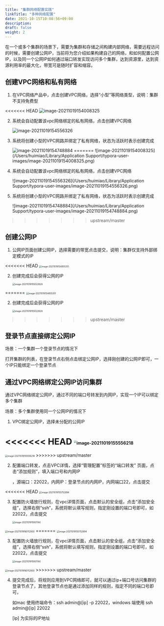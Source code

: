 ```yaml
---
title: "集群网络配置实践"
linkTitle: "多种网络配置"
date: 2021-10-15T10:08:56+09:00
description:
draft: false
weight: 2
---
```


在一个或多个集群的场景下，需要为集群和存储之间构建内部网络，需要远程访问的时候，需要创建公网IP，当前将为您介绍如果构建自己的网络，和如何配置公网IP，以及同一个公网IP如何通过端口转发实现访问多个集群，达到资源里，达到资源利用率的最大化，带宽可是随时扩容和缩容。

## 创建VPC网络和私有网络

1. 在VPC网络产品中，点击创建VPC网络，选择“小型”等网络类型，说明：集群不支持免费型

<<<<<<< HEAD
![image-20211019154008325](../_images/image-20211019154008325.png)

2. 系统会自动配置该vpc网络绑定的私有网络，点击创建VPC网络

   ![image-20211019154556326](../_images/image-20211019154556326.png)

3. 系统将创建小型的VPC网路并绑定了私有网络，状态为活跃时表示创建完成

   ![image-20211019154748884](../_images/image-20211019154748884.png)
=======
![image-20211019154008325](/Users/huimiao/Library/Application Support/typora-user-images/image-20211019154008325.png)

2. 系统会自动配置该vpc网络绑定的私有网络，点击创建VPC网络

   ![image-20211019154556326](/Users/huimiao/Library/Application Support/typora-user-images/image-20211019154556326.png)

3. 系统将创建小型的VPC网路并绑定了私有网络，状态为活跃时表示创建完成

   ![image-20211019154748884](/Users/huimiao/Library/Application Support/typora-user-images/image-20211019154748884.png)
>>>>>>> upstream/master



## 创建公网IP

1. 公网IP页面创建公网IP，选择需要的带宽点击提交，说明：集群仅支持外部绑定模式的IP

<<<<<<< HEAD
   <img src="../_images/image-20211019154855351.png" alt="image-20211019154855351" style="zoom:50%;" />

2. 创建完成后会获得公网的IP

   <img src="../_images/image-20211019155022628.png" alt="image-20211019155022628" style="zoom:50%;" />
=======
   <img src="/Users/huimiao/Library/Application Support/typora-user-images/image-20211019154855351.png" alt="image-20211019154855351" style="zoom:50%;" />

2. 创建完成后会获得公网的IP

   <img src="/Users/huimiao/Library/Application Support/typora-user-images/image-20211019155022628.png" alt="image-20211019155022628" style="zoom:50%;" />
>>>>>>> upstream/master



## 登录节点直接绑定公网IP

场景：一个集群一个登录节点的情况下

打开集群的列表，在登录节点右侧点击绑定公网IP，选择刚创建的公网IP即可，一个IP只能绑定一个登录节点



## 通过VPC网络绑定公网IP访问集群

通过VPC网络绑定公网IP，通过不同的端口号转发到内网IP，实现一个IP可以绑定多个集群

场景：多个集群使用同一个公网IP的情况下

1. VPC绑定公网IP，选择未分配的公网IP

<<<<<<< HEAD
   <img src="../_images/image-20211019155556218.png" alt="image-20211019155556218" style="zoom:50%;" />
=======
   <img src="/Users/huimiao/Library/Application Support/typora-user-images/image-20211019155556218.png" alt="image-20211019155556218" style="zoom:50%;" />
>>>>>>> upstream/master

2. 配置端口转发，点击VPC详情，选择“管理配置”标签的“端口转发” 页面，点击“添加规则”，填入端口号和内网IP

   ，源端口：22022，内网IP：登录节点的内网IP，内网端口22，点击提交

<<<<<<< HEAD
   <img src="../_images/image-20211019155752894.png" alt="image-20211019155752894" style="zoom:50%;" />

3. 配置防火墙放行规则，在vpc详情页面，点击默认的安全组，点击“添加安全组”，选择右侧“ssh”，系统将默认填写规则，指定刚设置的端口号即可，如22022，点击提交

   <img src="../_images/image-20211019155931144.png" alt="image-2021101915931144" style="zoom:50%;" />



<img src="../_images/image-20211019160112930.png" alt="image-20211019160112930" style="zoom:50%;" />
=======
   <img src="/Users/huimiao/Library/Application Support/typora-user-images/image-20211019155752894.png" alt="image-20211019155752894" style="zoom:50%;" />

3. 配置防火墙放行规则，在vpc详情页面，点击默认的安全组，点击“添加安全组”，选择右侧“ssh”，系统将默认填写规则，指定刚设置的端口号即可，如22022，点击提交

   <img src="/Users/huimiao/Library/Application Support/typora-user-images/image-20211019155931144.png" alt="image-2021101915931144" style="zoom:50%;" />



<img src="/Users/huimiao/Library/Application Support/typora-user-images/image-20211019160112930.png" alt="image-20211019160112930" style="zoom:50%;" />
>>>>>>> upstream/master

4. 提交完成后，将规则应用到VPC网络即可，就可以通过ip+端口号访问集群的登录节点了，其他登录节点也是通过添加同样的规则，指定不同的端口号即可，

   如mac 使用终端命令：ssh admin@[ip] -p 22022，windows 端使用 ssh admin@[ip] 22022

   [ip] 为实际的IP地址

